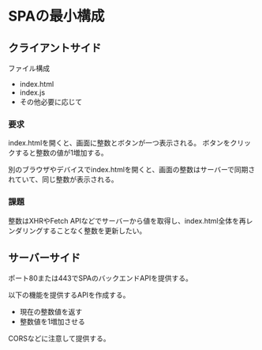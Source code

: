 # SPAの最小構成

## クライアントサイド

ファイル構成
- index.html
- index.js
- その他必要に応じて

### 要求

index.htmlを開くと、画面に整数とボタンが一つ表示される。
ボタンをクリックすると整数の値が1増加する。

別のブラウザやデバイスでindex.htmlを開くと、画面の整数はサーバーで同期されていて、同じ整数が表示される。

### 課題

整数はXHRやFetch APIなどでサーバーから値を取得し、index.html全体を再レンダリングすることなく整数を更新したい。

## サーバーサイド

ポート80または443でSPAのバックエンドAPIを提供する。

以下の機能を提供するAPIを作成する。

- 現在の整数値を返す
- 整数値を1増加させる

CORSなどに注意して提供する。
